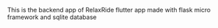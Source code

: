 This is the backend app of RelaxRide flutter app made with flask micro framework and sqlite database 
